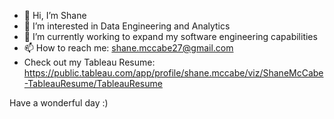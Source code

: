 - 👋 Hi, I’m Shane
- 👀 I’m interested in Data Engineering and Analytics
- 🌱 I’m currently working to expand my software engineering capabilities
- 📫 How to reach me: shane.mccabe27@gmail.com
- Check out my Tableau Resume: https://public.tableau.com/app/profile/shane.mccabe/viz/ShaneMcCabe-TableauResume/TableauResume

Have a wonderful day :)
